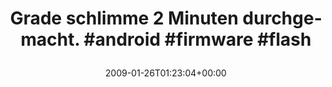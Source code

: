 ---
retweeted: false
source: <a href="http://twitter.com" rel="nofollow">Twitter Web Client</a>
entities:
  hashtags:
  - text: android
    indices:
    - '39'
    - '47'
  - text: firmware
    indices:
    - '48'
    - '57'
  - text: flash
    indices:
    - '58'
    - '64'
  symbols: []
  user_mentions: []
  urls: []
display_text_range:
- '0'
- '64'
favorite_count: '0'
id_str: '1147917842'
truncated: false
retweet_count: '0'
id: '1147917842'
created_at: Mon Jan 26 01:23:04 +0000 2009
favorited: false
full_text: 'Grade schlimme 2 Minuten durchgemacht. #android #firmware #flash'
lang: de
tags:
- android
- firmware
- flash
- pesos/twitter
date: '2009-01-26T01:23:04+00:00'
src: https://twitter.com/bascht/status/1147917842
original_url: https://twitter.com/bascht/status/1147917842
type: twitter_tweet
text: 'Grade schlimme 2 Minuten durchgemacht. #android #firmware #flash'
title: 'Grade schlimme 2 Minuten durchgemacht. #android #firmware #flash

  '

---
